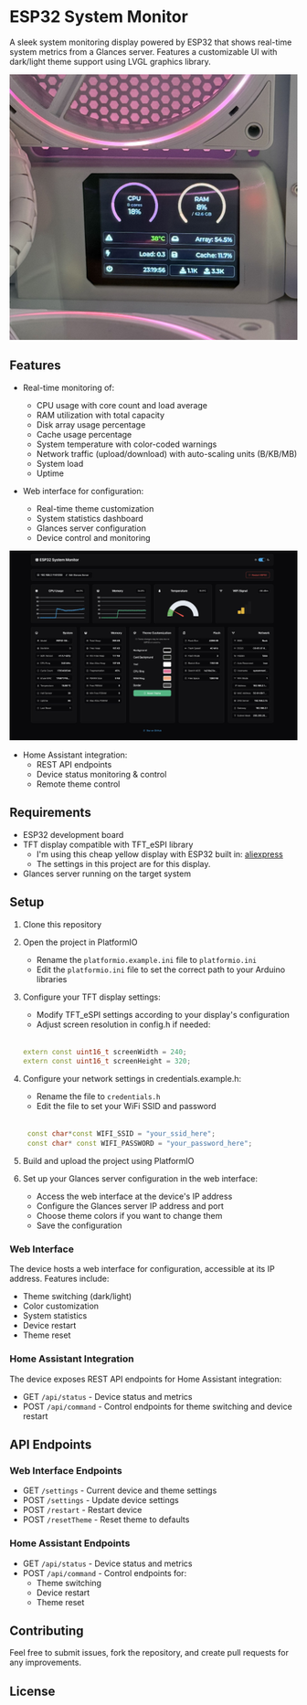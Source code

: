 # ESP32 System Monitor

A sleek system monitoring display powered by ESP32 that shows real-time system metrics from a Glances server. Features a customizable UI with dark/light theme support using LVGL graphics library.

![My Unraid using it](Images/device.jpeg)

## Features

- Real-time monitoring of:
  - CPU usage with core count and load average
  - RAM utilization with total capacity
  - Disk array usage percentage
  - Cache usage percentage
  - System temperature with color-coded warnings
  - Network traffic (upload/download) with auto-scaling units (B/KB/MB)
  - System load
  - Uptime

- Web interface for configuration:
  - Real-time theme customization
  - System statistics dashboard
  - Glances server configuration
  - Device control and monitoring

![Web UI](Images/webui.png)

- Home Assistant integration:
  - REST API endpoints
  - Device status monitoring & control
  - Remote theme control

## Requirements

- ESP32 development board
- TFT display compatible with TFT_eSPI library
  - I'm using this cheap yellow display with ESP32 built in: [aliexpress](https://s.click.aliexpress.com/e/_olrdG2w)
  - The settings in this project are for this display.
- Glances server running on the target system

## Setup

1. Clone this repository
2. Open the project in PlatformIO

   - Rename the `platformio.example.ini` file to `platformio.ini`
   - Edit the `platformio.ini` file to set the correct path to your Arduino libraries

3. Configure your TFT display settings:
   - Modify TFT_eSPI settings according to your display's configuration
   - Adjust screen resolution in config.h if needed:

   ```cpp

   extern const uint16_t screenWidth = 240;
   extern const uint16_t screenHeight = 320;

   ```

4. Configure your network settings in credentials.example.h:

   - Rename the file to `credentials.h`
   - Edit the file to set your WiFi SSID and password

   ```cpp

    const char*const WIFI_SSID = "your_ssid_here";
    const char* const WIFI_PASSWORD = "your_password_here";

   ```

5. Build and upload the project using PlatformIO

6. Set up your Glances server configuration in the web interface:

   - Access the web interface at the device's IP address
   - Configure the Glances server IP address and port
   - Choose theme colors if you want to change them
   - Save the configuration

### Web Interface

The device hosts a web interface for configuration, accessible at its IP address. Features include:

- Theme switching (dark/light)
- Color customization
- System statistics
- Device restart
- Theme reset

### Home Assistant Integration

The device exposes REST API endpoints for Home Assistant integration:

- GET `/api/status` - Device status and metrics
- POST `/api/command` - Control endpoints for theme switching and device restart

## API Endpoints

### Web Interface Endpoints

- GET `/settings` - Current device and theme settings
- POST `/settings` - Update device settings
- POST `/restart` - Restart device
- POST `/resetTheme` - Reset theme to defaults

### Home Assistant Endpoints

- GET `/api/status` - Device status and metrics
- POST `/api/command` - Control endpoints for:
  - Theme switching
  - Device restart
  - Theme reset

## Contributing

Feel free to submit issues, fork the repository, and create pull requests for any improvements.

## License
